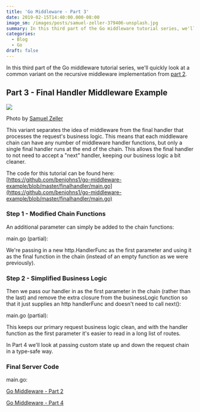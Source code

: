 ```yaml
---
title: 'Go Middleware - Part 3'
date: 2019-02-15T14:40:00.000-08:00
image_sm: /images/posts/samuel-zeller-379406-unsplash.jpg
summary: In this third part of the Go middleware tutorial series, we'll quickly look at a common variant on the recursive middleware implementation from part 2.
categories:
  - Blog
  - Go
draft: false
---
```


In this third part of the Go middleware tutorial series, we'll quickly look at a common variant on the recursive middleware implementation from [part 2](/posts/20190209-go-middleware-part-2).  

Part 3 - Final Handler Middleware Example
-----------------------------------------

[![](/images/posts/samuel-zeller-379406-unsplash.jpg)](/images/posts/samuel-zeller-379406-unsplash.jpg)

Photo by [Samuel Zeller](https://unsplash.com/photos/oBb-Y26PJgg?utm_source=unsplash&utm_medium=referral&utm_content=creditCopyText)

This variant separates the idea of middleware from the final handler that processes the request's business logic. This means that each middleware chain can have any number of middleware handler functions, but only a single final handler runs at the end of the chain. This allows the final handler to not need to accept a "next" handler, keeping our business logic a bit cleaner.  
  
The code for this tutorial can be found here:  
[https://github.com/benjohns1/go-middleware-example/blob/master/finalhandler/main.go](https://github.com/benjohns1/go-middleware-example/blob/master/finalhandler/main.go)  

### Step 1 - Modified Chain Functions

An additional parameter can simply be added to the chain functions:  

main.go (partial):
<Gist src="https://gist.github.com/benjohns1/0e74d47c067d9e8845745f1731abadd0.js"/>

We're passing in a new http.HandlerFunc as the first parameter and using it as the final function in the chain (instead of an empty function as we were previously).  

### Step 2 - Simplified Business Logic

Then we pass our handler in as the first parameter in the chain (rather than the last) and remove the extra closure from the businessLogic function so that it just supplies an http handlerFunc and doesn't need to call next():  

main.go (partial):
<Gist src="https://gist.github.com/benjohns1/66e7e099b9a93b887c03bcd9c36b0627.js"/>

This keeps our primary request business logic clean, and with the handler function as the first parameter it's easier to read in a long list of routes.  
  
In Part 4 we'll look at passing custom state up and down the request chain in a type-safe way.

### Final Server Code

main.go:
<Gist src="https://gist.github.com/benjohns1/afd9adbde74aca973fac732c7fd82180.js"/>

[Go Middleware - Part 2](/posts/20190209-go-middleware-part-2)

[Go Middleware - Part 4](/posts/20190224-go-middleware-part-4)
